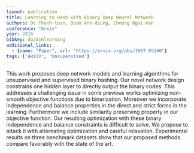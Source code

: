 ```yaml
---
layout: publication
title: Learning to Hash with Binary Deep Neural Network
authors: Do Thanh-toan, Doan Anh-dzung, Cheung Ngai-man
conference: "Arxiv"
year: 2016
bibkey: do2016learning
additional_links:
  - {name: "Paper", url: "https://arxiv.org/abs/1607.05140"}
tags: ['ARXIV', 'Unsupervised']
---
```

This work proposes deep network models and learning algorithms for unsupervised and supervised binary hashing. Our novel network design constrains one hidden layer to directly output the binary codes. This addresses a challenging issue in some previous works optimizing non-smooth objective functions due to binarization. Moreover we incorporate independence and balance properties in the direct and strict forms in the learning. Furthermore we include similarity preserving property in our objective function. Our resulting optimization with these binary independence and balance constraints is difficult to solve. We propose to attack it with alternating optimization and careful relaxation. Experimental results on three benchmark datasets show that our proposed methods compare favorably with the state of the art.
